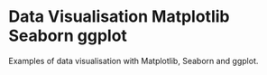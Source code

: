 # Data Visualisation Matplotlib Seaborn ggplot
Examples of data visualisation with Matplotlib, Seaborn and ggplot.
